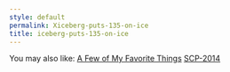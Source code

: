 ```yaml
---
style: default
permalink: Xiceberg-puts-135-on-ice
title: iceberg-puts-135-on-ice
---
```

You may also like:
[A Few of My Favorite Things](http://scp-wiki.net/a-few-of-my-favorite-things)
[SCP-2014](http://scp-wiki.net/scp-2014)